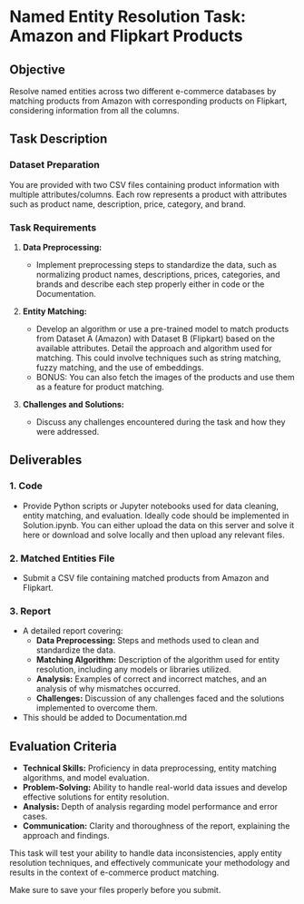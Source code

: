 # Named Entity Resolution Task: Amazon and Flipkart Products

## Objective
Resolve named entities across two different e-commerce databases by matching products from Amazon with corresponding products on Flipkart, considering information from all the columns.

## Task Description

### Dataset Preparation
You are provided with two CSV files containing product information with multiple attributes/columns. Each row represents a product with attributes such as product name, description, price, category, and brand.

### Task Requirements
1. **Data Preprocessing:**
   - Implement preprocessing steps to standardize the data, such as normalizing product names, descriptions, prices, categories, and brands and describe each step properly either in code or the Documentation.

2. **Entity Matching:**
   - Develop an algorithm or use a pre-trained model to match products from Dataset A (Amazon) with Dataset B (Flipkart) based on the available attributes. Detail the approach and algorithm used for matching. This could involve techniques such as string matching, fuzzy matching, and the use of embeddings.
   - BONUS: You can also fetch the images of the products and use them as a feature for product matching.
   
3. **Challenges and Solutions:**
   - Discuss any challenges encountered during the task and how they were addressed.


## Deliverables

### 1. Code
- Provide Python scripts or Jupyter notebooks used for data cleaning, entity matching, and evaluation. Ideally code should be implemented in Solution.ipynb. You can either upload the data on this server and solve it here or download and solve locally and then upload any relevant files.

### 2. Matched Entities File
- Submit a CSV file containing matched products from Amazon and Flipkart.

### 3. Report
- A detailed report covering:
  - **Data Preprocessing:** Steps and methods used to clean and standardize the data.
  - **Matching Algorithm:** Description of the algorithm used for entity resolution, including any models or libraries utilized.
  - **Analysis:** Examples of correct and incorrect matches, and an analysis of why mismatches occurred.
  - **Challenges:** Discussion of any challenges faced and the solutions implemented to overcome them.
- This should be added to Documentation.md

## Evaluation Criteria
- **Technical Skills:** Proficiency in data preprocessing, entity matching algorithms, and model evaluation.
- **Problem-Solving:** Ability to handle real-world data issues and develop effective solutions for entity resolution.
- **Analysis:** Depth of analysis regarding model performance and error cases.
- **Communication:** Clarity and thoroughness of the report, explaining the approach and findings.

This task will test your ability to handle data inconsistencies, apply entity resolution techniques, and effectively communicate your methodology and results in the context of e-commerce product matching.

Make sure to save your files properly before you submit.